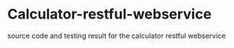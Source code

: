 # Calculator-restful-webservice
source code and testing result for the calculator restful webservice
